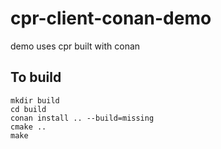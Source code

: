 # cpr-client-conan-demo
demo uses cpr built with conan

## To build 

```
mkdir build
cd build
conan install .. --build=missing
cmake ..
make
```
